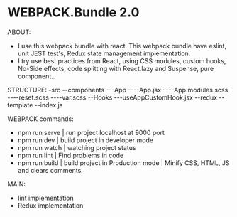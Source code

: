 # WEBPACK.Bundle 2.0

  ABOUT:
  - I use this webpack bundle with react. This webpack bundle have eslint, unit JEST test's, Redux state management implementation.
  - I try use best practices from React, using CSS modules, custom hooks, No-Side effects, code splitting with React.lazy and Suspense, pure component..
  
  STRUCTURE:
  -src
  --components
  ---App
  ----App.jsx
  ----App.modules.scss
  ----reset.scss
  ----var.scss
  --Hooks
  ---useAppCustomHook.jsx
  --redux
  --template
  --index.js

  WEBPACK commands:
  - npm run serve | run project localhost at 9000 port
  - npm run dev   | build project in developer mode
  - npm run watch | watching project status
  - npm run lint  | Find problems in code
  - npm run build | build project in Production mode | Minify CSS, HTML, JS and clears comments.

  MAIN:
  - lint implementation
  - Redux implementation
  
